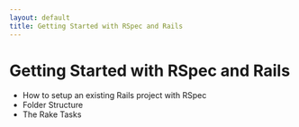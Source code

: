 ```yaml
---
layout: default
title: Getting Started with RSpec and Rails
---
```


# Getting Started with RSpec and Rails

* How to setup an existing Rails project with RSpec
* Folder Structure
* The Rake Tasks
